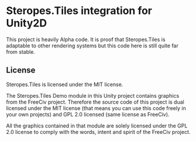 # Steropes.Tiles integration for Unity2D 

This project is heavily Alpha code. It is proof that Steropes.Tiles is
adaptable to other rendering systems but this code here is still quite
far from stable.

## License

Steropes.Tiles is licensed under the MIT license. 

The Steropes.Tiles Demo module in this Unity project contains graphics 
from the FreeCiv project. Therefore the source code of this project is 
dual licensed under the MIT license (that means you can use this code 
freely in your own projects) and GPL 2.0 licensed (same license as FreeCiv).

All the graphics contained in that module are solely licensed under
the GPL 2.0 license to comply with the words, intent and spirit of the 
FreeCiv project.


